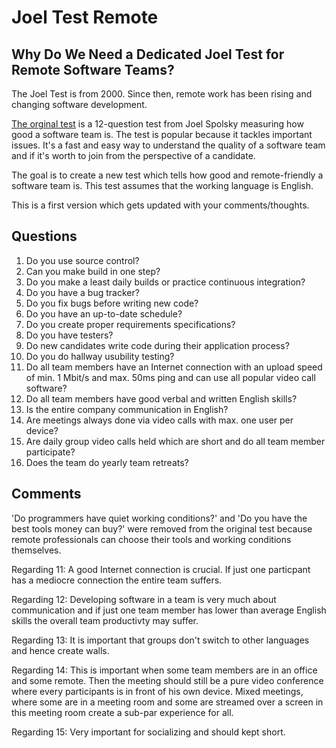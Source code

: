 # Joel Test Remote
## Why Do We Need a Dedicated Joel Test for Remote Software Teams?
The Joel Test is from 2000. Since then, remote work has been rising and changing software development.

[The orginal test](https://www.joelonsoftware.com/2000/08/09/the-joel-test-12-steps-to-better-code/) is a 12-question test from Joel Spolsky measuring how good a software team is. The test is popular because it tackles important issues. It's a fast and easy way to understand the quality of a software team and if it's worth to join from the perspective of a candidate. 

The goal is to create a new test which tells how good and remote-friendly a software team is. This test assumes that the working language is English.

This is a first version which gets updated with your comments/thoughts.

## Questions
1. Do you use source control?
2. Can you make build in one step?
3. Do you make a least daily builds or practice continuous integration?
4. Do you have a bug tracker?
5. Do you fix bugs before writing new code?
6. Do you have an up-to-date schedule?
7. Do you create proper requirements specifications?
8. Do you have testers?
9. Do new candidates write code during their application process?
10. Do you do hallway usubility testing?
11. Do all team members have an Internet connection with an upload speed of min. 1 Mbit/s and max. 50ms ping and can use all popular video call software?
12. Do all team members have good verbal and written English skills?
13. Is the entire company communication in English?
14. Are meetings always done via video calls with max. one user per device?
15. Are daily group video calls held which are short and do all team member participate?
16. Does the team do yearly team retreats?

## Comments
'Do programmers have quiet working conditions?' and 'Do you have the best tools money can buy?' were removed from the original test because remote professionals can choose their tools and working conditions themselves.

Regarding 11: A good Internet connection is crucial. If just one particpant has a mediocre connection the entire team suffers.

Regarding 12: Developing software in a team is very much about communication and if just one team member has lower than average English skills the overall team productivty may suffer.

Regarding 13: It is important that groups don't switch to other languages and hence create walls.

Regarding 14: This is important when some team members are in an office and some remote. Then the meeting should still be a pure video conference where every participants is in front of his own device. Mixed meetings, where some are in a meeting room and some are streamed over a screen in this meeting room create a sub-par experience for all.

Regarding 15: Very important for socializing and should kept short.
